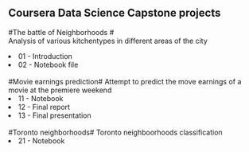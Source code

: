 ## Coursera Data Science Capstone projects ##

#The battle of Neighborhoods #<br>
Analysis of various kitchentypes in different areas of the city
<li>01 - Introduction</li>
<li>02 - Notebook file</li>
<br>
#Movie earnings prediction#
Attempt to predict the move earnings of a movie at the premiere weekend
<li>11 - Notebook</li>
<li>12 - Final report</li>
<li>13 - Final presentation</li>
<br>
#Toronto neighborhoods#
Toronto neighboorhoods classification
<li>21 - Notebook</li>
